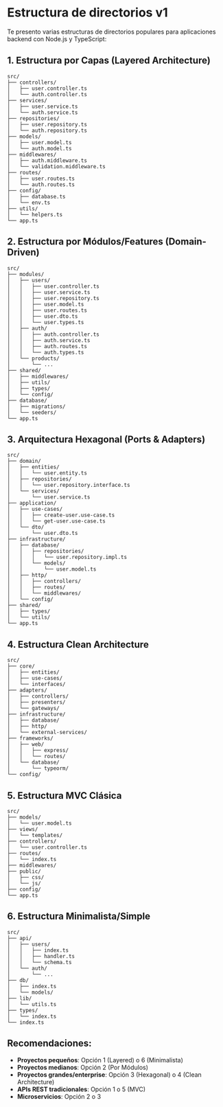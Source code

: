 # Estructura de directorios v1

Te presento varias estructuras de directorios populares para aplicaciones backend con Node.js y TypeScript:

## 1. **Estructura por Capas (Layered Architecture)**

```
src/
├── controllers/
│   ├── user.controller.ts
│   └── auth.controller.ts
├── services/
│   ├── user.service.ts
│   └── auth.service.ts
├── repositories/
│   ├── user.repository.ts
│   └── auth.repository.ts
├── models/
│   ├── user.model.ts
│   └── auth.model.ts
├── middlewares/
│   ├── auth.middleware.ts
│   └── validation.middleware.ts
├── routes/
│   ├── user.routes.ts
│   └── auth.routes.ts
├── config/
│   ├── database.ts
│   └── env.ts
├── utils/
│   └── helpers.ts
└── app.ts
```

## 2. **Estructura por Módulos/Features (Domain-Driven)**

```
src/
├── modules/
│   ├── users/
│   │   ├── user.controller.ts
│   │   ├── user.service.ts
│   │   ├── user.repository.ts
│   │   ├── user.model.ts
│   │   ├── user.routes.ts
│   │   ├── user.dto.ts
│   │   └── user.types.ts
│   ├── auth/
│   │   ├── auth.controller.ts
│   │   ├── auth.service.ts
│   │   ├── auth.routes.ts
│   │   └── auth.types.ts
│   └── products/
│       └── ...
├── shared/
│   ├── middlewares/
│   ├── utils/
│   ├── types/
│   └── config/
├── database/
│   ├── migrations/
│   └── seeders/
└── app.ts
```

## 3. **Arquitectura Hexagonal (Ports & Adapters)**

```
src/
├── domain/
│   ├── entities/
│   │   └── user.entity.ts
│   ├── repositories/
│   │   └── user.repository.interface.ts
│   └── services/
│       └── user.service.ts
├── application/
│   ├── use-cases/
│   │   ├── create-user.use-case.ts
│   │   └── get-user.use-case.ts
│   └── dto/
│       └── user.dto.ts
├── infrastructure/
│   ├── database/
│   │   ├── repositories/
│   │   │   └── user.repository.impl.ts
│   │   └── models/
│   │       └── user.model.ts
│   ├── http/
│   │   ├── controllers/
│   │   ├── routes/
│   │   └── middlewares/
│   └── config/
├── shared/
│   ├── types/
│   └── utils/
└── app.ts
```

## 4. **Estructura Clean Architecture**

```
src/
├── core/
│   ├── entities/
│   ├── use-cases/
│   └── interfaces/
├── adapters/
│   ├── controllers/
│   ├── presenters/
│   └── gateways/
├── infrastructure/
│   ├── database/
│   ├── http/
│   └── external-services/
├── frameworks/
│   ├── web/
│   │   ├── express/
│   │   └── routes/
│   └── database/
│       └── typeorm/
└── config/
```

## 5. **Estructura MVC Clásica**

```
src/
├── models/
│   └── user.model.ts
├── views/
│   └── templates/
├── controllers/
│   └── user.controller.ts
├── routes/
│   └── index.ts
├── middlewares/
├── public/
│   ├── css/
│   └── js/
├── config/
└── app.ts
```

## 6. **Estructura Minimalista/Simple**

```
src/
├── api/
│   ├── users/
│   │   ├── index.ts
│   │   ├── handler.ts
│   │   └── schema.ts
│   └── auth/
│       └── ...
├── db/
│   ├── index.ts
│   └── models/
├── lib/
│   └── utils.ts
├── types/
│   └── index.ts
└── index.ts
```

## Recomendaciones:

- **Proyectos pequeños**: Opción 1 (Layered) o 6 (Minimalista)
- **Proyectos medianos**: Opción 2 (Por Módulos)
- **Proyectos grandes/enterprise**: Opción 3 (Hexagonal) o 4 (Clean Architecture)
- **APIs REST tradicionales**: Opción 1 o 5 (MVC)
- **Microservicios**: Opción 2 o 3
